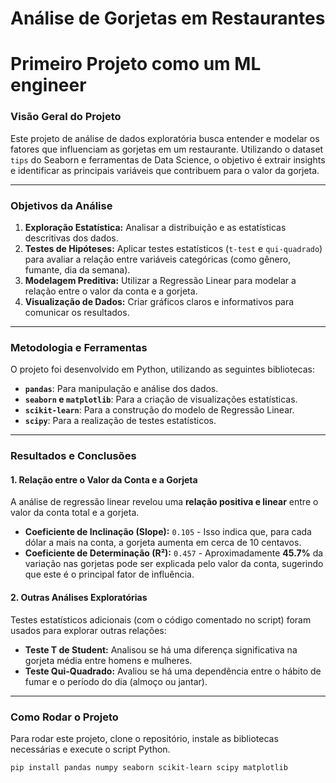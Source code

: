 # Análise de Gorjetas em Restaurantes

# Primeiro Projeto como um ML engineer

### Visão Geral do Projeto

Este projeto de análise de dados exploratória busca entender e modelar os fatores que influenciam as gorjetas em um restaurante. Utilizando o dataset `tips` do Seaborn e ferramentas de Data Science, o objetivo é extrair insights e identificar as principais variáveis que contribuem para o valor da gorjeta.

---

### Objetivos da Análise

1.  **Exploração Estatística:** Analisar a distribuição e as estatísticas descritivas dos dados.
2.  **Testes de Hipóteses:** Aplicar testes estatísticos (`t-test` e `qui-quadrado`) para avaliar a relação entre variáveis categóricas (como gênero, fumante, dia da semana).
3.  **Modelagem Preditiva:** Utilizar a Regressão Linear para modelar a relação entre o valor da conta e a gorjeta.
4.  **Visualização de Dados:** Criar gráficos claros e informativos para comunicar os resultados.

---

### Metodologia e Ferramentas

O projeto foi desenvolvido em Python, utilizando as seguintes bibliotecas:

* **`pandas`**: Para manipulação e análise dos dados.
* **`seaborn` e `matplotlib`**: Para a criação de visualizações estatísticas.
* **`scikit-learn`**: Para a construção do modelo de Regressão Linear.
* **`scipy`**: Para a realização de testes estatísticos.

---

### Resultados e Conclusões

#### **1. Relação entre o Valor da Conta e a Gorjeta**

A análise de regressão linear revelou uma **relação positiva e linear** entre o valor da conta total e a gorjeta.


* **Coeficiente de Inclinação (Slope):** `0.105` - Isso indica que, para cada dólar a mais na conta, a gorjeta aumenta em cerca de 10 centavos.
* **Coeficiente de Determinação (R²):** `0.457` - Aproximadamente **45.7%** da variação nas gorjetas pode ser explicada pelo valor da conta, sugerindo que este é o principal fator de influência.

#### **2. Outras Análises Exploratórias**

Testes estatísticos adicionais (com o código comentado no script) foram usados para explorar outras relações:

* **Teste T de Student:** Analisou se há uma diferença significativa na gorjeta média entre homens e mulheres.
* **Teste Qui-Quadrado:** Avaliou se há uma dependência entre o hábito de fumar e o período do dia (almoço ou jantar).

---

### Como Rodar o Projeto

Para rodar este projeto, clone o repositório, instale as bibliotecas necessárias e execute o script Python.

```bash
pip install pandas numpy seaborn scikit-learn scipy matplotlib
